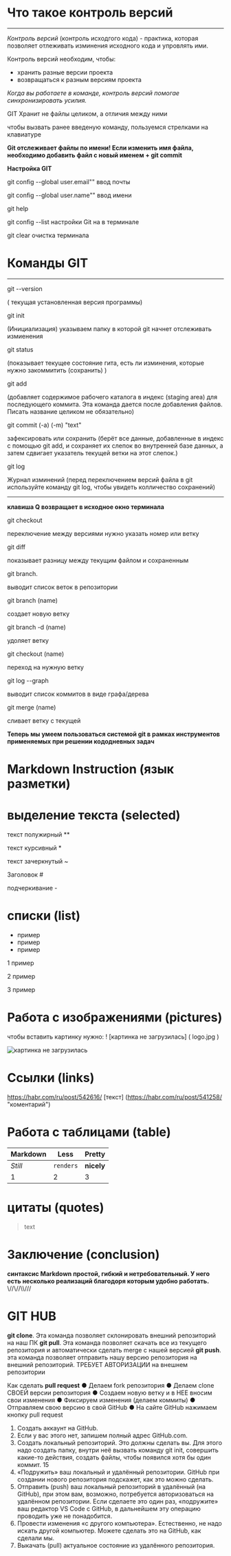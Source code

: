 # Что такое контроль версий 
-------

*Контроль версий* (контроль исходгого кода) - практика, которая позволяет отлеживать изминения исходного кода и упровлять ими.

Контроль версий необходим, чтобы:
* хранить разные версии проекта 
* возвращаться к разным версиям проекта 

_Когда вы работаете в команде, контроль версий помогае синхронизировать усилия._

GIT Хранит не файлы целиком, а отличия между ними

чтобы вызвать ранее введеную команду, пользуемся стрелками на клавиатуре 

**Git отслеживает файлы по имени! 
Если изменить имя файла, необходимо добавить файл с новый именем + git commit**

**Настройка GIT**

git config --global user.email"" ввод почты

git config --global user.name"" ввод имени

git help 

git config --list настройки Git на в терминале

git clear очистка терминала

# Команды GIT
-----

git  --version

( текущая установленная версия программы)

git init

(Инициализация) указываем папку в которой git начнет отслеживать измиенения

git status

(показывает текущее состояние гита, есть ли изминения, которые нужно закоммитить (сохранить) )

git add

(добавляет содержимое рабочего каталога 
в индекс (staging area) для последующего коммита. Эта команда дается после добавления файлов. Писать название целиком не обязательно)

git commit (-a) (-m) "text"

зафексировать или сохранить (берёт все данные, добавленные в индекс с помощью git add, и сохраняет их слепок во внутренней базе данных, а затем сдвигает указатель текущей ветки на этот слепок.)  

git log 

Журнал изминений (перед переключением версий файла в git используйте команду git log, чтобы увидеть колличество сохранений)

---
**клавиша Q возвращает в исходное окно терминала**


git checkout 

переключение между версиями нужно указать номер или ветку

git diff

показывает разницу между текущим файлом и сохраненным

git branch.

выводит список веток в репозитории

git branch (name) 

создает новую ветку

git branch -d (name)

удоляет ветку

git checkout (name) 

переход на нужную ветку

git log --graph

выводит список коммитов в виде графа/дерева

git merge (name) 

сливает ветку с текущей

**Теперь мы умеем пользоваться системой git в рамках инструментов применяемых при решении кододневных задач**

# Markdown Instruction (язык разметки)

# выделение текста (selected)

текст полужирный **

текст курсивный *

текст зачеркнутый ~

Заголовок #

подчеркивание -

# списки (list)

* пример
* пример
* пример

1 пример

2 пример

3 пример

# Работа с изображениями (pictures)
  
чтобы вставить картинку нужно: 
! [картинка не загрузилась] ( logo.jpg )

![картинка не загрузилась]( logo.jpg )

# Ссылки (links)
 
 <https://habr.com/ru/post/542616/>
 [текст] (https://habr.com/ru/post/541258/  "коментарий") 

# Работа с таблицами (table)

Markdown | Less | Pretty
--- | --- | ---
*Still* | `renders` | **nicely**
1 | 2 | 3

# цитаты (quotes)

>text


# Заключение (conclusion)

**синтаксис Markdown простой, гибкий и нетребовательный. У него есть несколько реализаций благодоря которым удобно работать.**
\\//\\//\\\\///

# GIT HUB

**git clone**. Эта команда позволяет склонировать внешний репозиторий на наш ПК
**git pull**. Эта команда позволяет скачать все из текущего репозитория и автоматически сделать merge с нашей версией
**git push**. эта команда позволяет отправить нашу версию репозитория на внешний репозиторий. ТРЕБУЕТ АВТОРИЗАЦИИ на внешнем репозитории

Как сделать **pull request**
 ● Делаем fork репозитория
 ● Делаем clone СВОЕЙ версии репозитория
 ● Создаем новую ветку и в НЕЕ вносим свои изменения
 ● Фиксируем изменения (делаем коммиты)
 ● Отправляем свою версию в свой GitHub
 ● На сайте GitHub нажимаем кнопку pull request

1.	Создать аккаунт на GitHub.
2.	 Если у вас этого нет, запишем полный адрес GitHub.com.
3.	 Создать локальный репозиторий. Это должны сделать вы. Для этого надо создать папку, внутри неё вызвать команду git init, совершить какие-то действия, создать файлы, чтобы появился хотя бы один коммит. 15 
4.	«Подружить» ваш локальный и удалённый репозитории. GitHub при создании нового репозитория подскажет, как это можно сделать. 
5.	 Отправить (push) ваш локальный репозиторий в удалённый (на GitHub), при этом вам, возможно, потребуется авторизоваться на удалённом репозитории. Если сделаете это один раз, «подружите» ваш редактор VS Code с GitHub, в дальнейшем эту операцию проводить уже не понадобится. 
6.	 Провести изменения «с другого компьютера». Естественно, не надо искать другой компьютер. Можете сделать это на GitHub, как сделали мы.  
7.	Выкачать (pull) актуальное состояние из удалённого репозитория.
